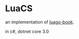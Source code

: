 # LuaCS

an implementation of [luago-book](https://github.com/zxh0/luago-book/blob/master/code/lua/ch02/hello_world.lua).

in c#, dotnet core 3.0
